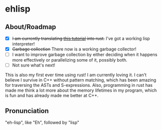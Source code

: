 # ehlisp
## About/Roadmap
- [x] ~~I am currently translating [this tutorial](https://bernsteinbear.com/blog/lisp/00_fundamentals/) 
into rust.~~ I've got a working lisp interpreter! 
- [X] ~~Garbage collection~~ There now is a working garbage collector!
- [ ] I want to improve garbage collection by either deciding when it happens more effectively or parallelizing some of it, possibly both.
- [ ] Not sure what's next!

This is also my first ever time using rust! I am currently loving it. I can't believe I survive in C++ without pattern
matching, which has been amazing for traversing the ASTs and S-expressions. Also, programming in rust has made me 
think a lot more about the memory lifetimes in my program, which is fun and has already made me better at C++.

## Pronunciation
"eh-lisp", like "Eh", followed by "lisp"
